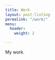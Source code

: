 ```yaml
---
title: Work
layout: post-listing
permalink: "/work/"
menu:
  header:
    weight: 2

---
```

My work.